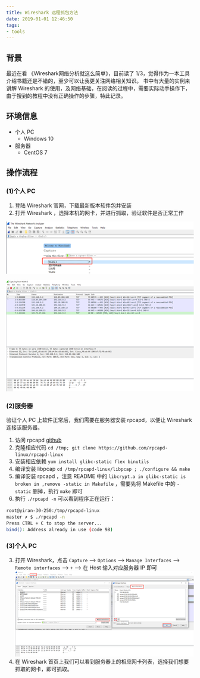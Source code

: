 ```yaml
---
title: Wireshark 远程抓包方法
date: 2019-01-01 12:46:50
tags:
- tools
---
```


## 背景

最近在看 《Wireshark网络分析就这么简单》，目前读了 1/3，觉得作为一本工具介绍书籍还是不错的，至少可以让我更关注网络相关知识。
书中有大量的实例来讲解 Wireshark 的使用，及网络基础，在阅读的过程中，需要实际动手操作下，由于搜到的教程中没有正确操作的步骤，特此记录。

## 环境信息
* 个人 PC
  * Windows 10
* 服务器
  * CentOS 7

## 操作流程

### (1)个人 PC
1. 登陆 Wireshark 官网，下载最新版本软件包并安装
2. 打开 Wireshark ，选择本机的网卡，并进行抓取，验证软件是否正常工作

![](pc-wireshark.png)

![](pc-wireshark2.png)

### (2)服务器
验证个人 PC 上软件正常后，我们需要在服务器安装 rpcapd，以便让 Wireshark 连接该服务器。
1. 访问 rpcapd [github](https://github.com/rpcapd-linux/rpcapd-linux)
2. 克隆相应代码 `cd /tmp; git clone https://github.com/rpcapd-linux/rpcapd-linux`
3. 安装相应依赖 `yum install glibc-static flex binutils`
4. 编译安装 libpcap `cd /tmp/rpcapd-linux/libpcap ; ./configure && make`
5. 编译安装 rpcapd ，注意 README 中的 `libcrypt.a in glibc-static is broken in ,remove -static in Makefile` ，需要先将 Makefile 中的 `-static` 删掉，执行 `make` 即可
6. 执行 `./rpcapd -n` 可以看到程序正在运行：

```bash
root@yiran-30-250:/tmp/rpcapd-linux
master ✗ $ ./rpcapd -n
Press CTRL + C to stop the server...
bind(): Address already in use (code 98)
```

### (3)个人 PC
3. 打开 Wireshark，点击 `Capture` --> `Options` --> `Manage Interfaces` --> `Remote interfaces` --> `+` --> 在 Host 输入对应服务器 IP 即可
![](pc-add-remote.png)
4. 在 Wireshark 首页上我们可以看到服务器上的相应网卡列表，选择我们想要抓取的网卡，即可抓取。
